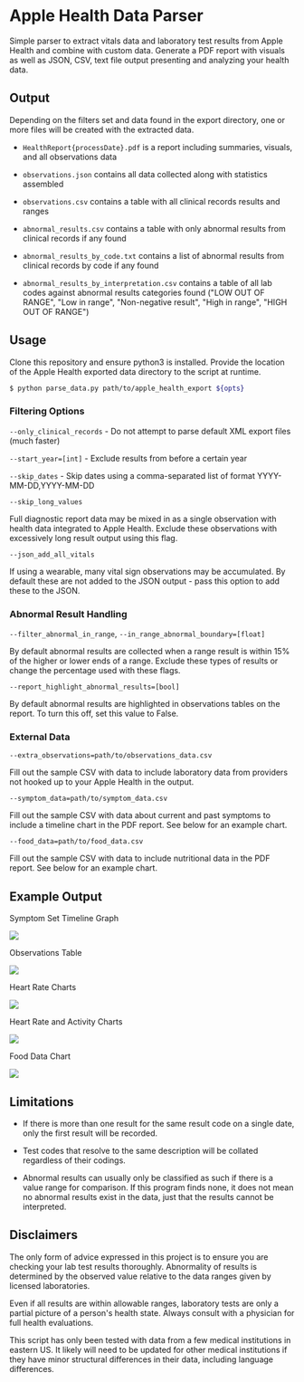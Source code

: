 
# Apple Health Data Parser

Simple parser to extract vitals data and laboratory test results from Apple Health and combine with custom data. Generate a PDF report with visuals as well as JSON, CSV, text file output presenting and analyzing your health data.


## Output

Depending on the filters set and data found in the export directory, one or more files will be created with the extracted data.

- `HealthReport{processDate}.pdf` is a report including summaries, visuals, and all observations data

- `observations.json` contains all data collected along with statistics assembled

- `observations.csv` contains a table with all clinical records results and ranges

- `abnormal_results.csv` contains a table with only abnormal results from clinical records if any found

- `abnormal_results_by_code.txt` contains a list of abnormal results from clinical records by code if any found

- `abnormal_results_by_interpretation.csv` contains a table of all lab codes against abnormal results categories found ("LOW OUT OF RANGE", "Low in range", "Non-negative result", "High in range", "HIGH OUT OF RANGE")


## Usage

Clone this repository and ensure python3 is installed. Provide the location of the Apple Health exported data directory to the script at runtime.

```bash
$ python parse_data.py path/to/apple_health_export ${opts}
```

### Filtering Options

`--only_clinical_records` - Do not attempt to parse default XML export files (much faster)

`--start_year=[int]` - Exclude results from before a certain year

`--skip_dates` - Skip dates using a comma-separated list of format YYYY-MM-DD,YYYY-MM-DD

`--skip_long_values`

Full diagnostic report data may be mixed in as a single observation with health data integrated to Apple Health. Exclude these observations with excessively long result output using this flag.

`--json_add_all_vitals`

If using a wearable, many vital sign observations may be accumulated. By default these are not added to the JSON output - pass this option to add these to the JSON.

### Abnormal Result Handling

`--filter_abnormal_in_range`, `--in_range_abnormal_boundary=[float]`

By default abnormal results are collected when a range result is within 15% of the higher or lower ends of a range. Exclude these types of results or change the percentage used with these flags.

`--report_highlight_abnormal_results=[bool]`

By default abnormal results are highlighted in observations tables on the report. To turn this off, set this value to False.

### External Data

`--extra_observations=path/to/observations_data.csv`

Fill out the sample CSV with data to include laboratory data from providers not hooked up to your Apple Health in the output.

`--symptom_data=path/to/symptom_data.csv`

Fill out the sample CSV with data about current and past symptoms to include a timeline chart in the PDF report. See below for an example chart.

`--food_data=path/to/food_data.csv`

Fill out the sample CSV with data to include nutritional data in the PDF report. See below for an example chart.


## Example Output

Symptom Set Timeline Graph

![](https://github.com/tomhallmain/health_data_parser/blob/main/examples/symptoms_chart.png?raw=true)

Observations Table

![](https://github.com/tomhallmain/health_data_parser/blob/main/examples/observations_table.png?raw=true)

Heart Rate Charts

![](https://github.com/tomhallmain/health_data_parser/blob/main/examples/heart_rate_charts1.png?raw=true)

Heart Rate and Activity Charts

![](https://github.com/tomhallmain/health_data_parser/blob/main/examples/heart_rate_charts2.png?raw=true)

Food Data Chart

![](https://github.com/tomhallmain/health_data_parser/blob/main/examples/food_chart.png?raw=true)


## Limitations

- If there is more than one result for the same result code on a single date, only the first result will be recorded.

- Test codes that resolve to the same description will be collated regardless of their codings.

- Abnormal results can usually only be classified as such if there is a value range for comparison. If this program finds none, it does not mean no abnormal results exist in the data, just that the results cannot be interpreted.


## Disclaimers

The only form of advice expressed in this project is to ensure you are checking your lab test results thoroughly. Abnormality of results is determined by the observed value relative to the data ranges given by licensed laboratories.

Even if all results are within allowable ranges, laboratory tests are only a partial picture of a person's health state. Always consult with a physician for full health evaluations.

This script has only been tested with data from a few medical institutions in eastern US. It likely will need to be updated for other medical institutions if they have minor structural differences in their data, including language differences.

